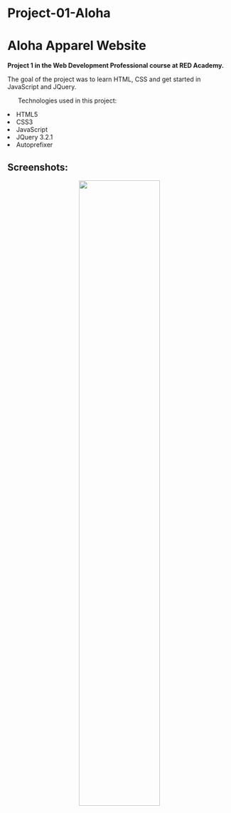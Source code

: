 # Project-01-Aloha
<h1>Aloha Apparel Website</h1>

<strong>Project 1 in the Web Development Professional course at RED Academy.</strong>

<p>The goal of the project was to learn HTML, CSS and get started in JavaScript and JQuery.</p>

<ul align="left">Technologies used in this project:</ul>
<li>HTML5</li>
<li>CSS3</li>
<li>JavaScript</li>
<li>JQuery 3.2.1</li>
<li>Autoprefixer</li>

<h2>Screenshots:</h2>

<p align="center">
  <img src="https://user-images.githubusercontent.com/8882336/28295386-22e7d750-6b15-11e7-8d8c-df9719e6ee72.png"
  width="60%"/>
</p>